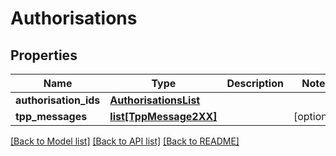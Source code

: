 # Authorisations

## Properties
Name | Type | Description | Notes
------------ | ------------- | ------------- | -------------
**authorisation_ids** | [**AuthorisationsList**](AuthorisationsList.md) |  | 
**tpp_messages** | [**list[TppMessage2XX]**](TppMessage2XX.md) |  | [optional] 

[[Back to Model list]](../README.md#documentation-for-models) [[Back to API list]](../README.md#documentation-for-api-endpoints) [[Back to README]](../README.md)

